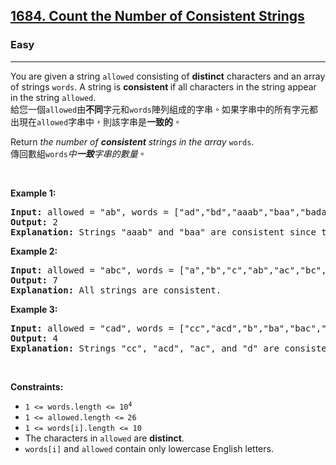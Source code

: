 <h2><a href="https://leetcode.com/problems/count-the-number-of-consistent-strings/">1684. Count the Number of Consistent Strings</a></h2><h3>Easy</h3><hr><div><p data-immersive-translate-walked="6b031f46-e945-4f0b-b3d7-a98b75ce9488" data-immersive-translate-paragraph="1">You are given a string <code data-immersive-translate-walked="6b031f46-e945-4f0b-b3d7-a98b75ce9488">allowed</code> consisting of <strong data-immersive-translate-walked="6b031f46-e945-4f0b-b3d7-a98b75ce9488">distinct</strong> characters and an array of strings <code data-immersive-translate-walked="6b031f46-e945-4f0b-b3d7-a98b75ce9488">words</code>. A string is <strong data-immersive-translate-walked="6b031f46-e945-4f0b-b3d7-a98b75ce9488">consistent </strong>if all characters in the string appear in the string <code data-immersive-translate-walked="6b031f46-e945-4f0b-b3d7-a98b75ce9488">allowed</code>.<font class="notranslate immersive-translate-target-wrapper" data-immersive-translate-translation-element-mark="1" lang="zh-TW"><br><font class="notranslate immersive-translate-target-translation-theme-none immersive-translate-target-translation-block-wrapper-theme-none immersive-translate-target-translation-block-wrapper" data-immersive-translate-translation-element-mark="1"><font class="notranslate immersive-translate-target-inner immersive-translate-target-translation-theme-none-inner" data-immersive-translate-translation-element-mark="1">給您一個<code data-immersive-translate-walked="6b031f46-e945-4f0b-b3d7-a98b75ce9488">allowed</code>由<strong data-immersive-translate-walked="6b031f46-e945-4f0b-b3d7-a98b75ce9488">不同</strong>字元和<code data-immersive-translate-walked="6b031f46-e945-4f0b-b3d7-a98b75ce9488">words</code>陣列組成的字串。如果字串中的所有字元都出現在<code data-immersive-translate-walked="6b031f46-e945-4f0b-b3d7-a98b75ce9488">allowed</code>字串中，則該字串是<strong data-immersive-translate-walked="6b031f46-e945-4f0b-b3d7-a98b75ce9488">一致的</strong>。</font></font></font></p>

<p data-immersive-translate-walked="6b031f46-e945-4f0b-b3d7-a98b75ce9488" data-immersive-translate-paragraph="1">Return<em data-immersive-translate-walked="6b031f46-e945-4f0b-b3d7-a98b75ce9488"> the number of <strong data-immersive-translate-walked="6b031f46-e945-4f0b-b3d7-a98b75ce9488">consistent</strong> strings in the array </em><code data-immersive-translate-walked="6b031f46-e945-4f0b-b3d7-a98b75ce9488">words</code>.<font class="notranslate immersive-translate-target-wrapper" data-immersive-translate-translation-element-mark="1" lang="zh-TW"><br><font class="notranslate immersive-translate-target-translation-theme-none immersive-translate-target-translation-block-wrapper-theme-none immersive-translate-target-translation-block-wrapper" data-immersive-translate-translation-element-mark="1"><font class="notranslate immersive-translate-target-inner immersive-translate-target-translation-theme-none-inner" data-immersive-translate-translation-element-mark="1">傳回數組<code data-immersive-translate-walked="6b031f46-e945-4f0b-b3d7-a98b75ce9488">words</code><em data-immersive-translate-walked="6b031f46-e945-4f0b-b3d7-a98b75ce9488">中<strong data-immersive-translate-walked="6b031f46-e945-4f0b-b3d7-a98b75ce9488">一致</strong>字串的數量</em>。</font></font></font></p>

<p>&nbsp;</p>
<p><strong class="example">Example 1:</strong></p>

<pre><strong>Input:</strong> allowed = "ab", words = ["ad","bd","aaab","baa","badab"]
<strong>Output:</strong> 2
<strong>Explanation:</strong> Strings "aaab" and "baa" are consistent since they only contain characters 'a' and 'b'.
</pre>

<p><strong class="example">Example 2:</strong></p>

<pre><strong>Input:</strong> allowed = "abc", words = ["a","b","c","ab","ac","bc","abc"]
<strong>Output:</strong> 7
<strong>Explanation:</strong> All strings are consistent.
</pre>

<p><strong class="example">Example 3:</strong></p>

<pre><strong>Input:</strong> allowed = "cad", words = ["cc","acd","b","ba","bac","bad","ac","d"]
<strong>Output:</strong> 4
<strong>Explanation:</strong> Strings "cc", "acd", "ac", and "d" are consistent.
</pre>

<p>&nbsp;</p>
<p><strong>Constraints:</strong></p>

<ul>
	<li><code>1 &lt;= words.length &lt;= 10<sup>4</sup></code></li>
	<li><code>1 &lt;= allowed.length &lt;=<sup> </sup>26</code></li>
	<li><code>1 &lt;= words[i].length &lt;= 10</code></li>
	<li>The characters in <code>allowed</code> are <strong>distinct</strong>.</li>
	<li><code>words[i]</code> and <code>allowed</code> contain only lowercase English letters.</li>
</ul>
</div>